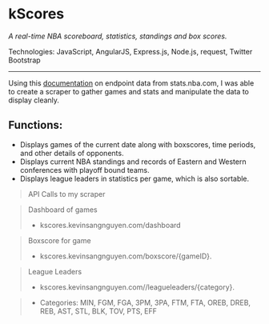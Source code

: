 # kScores
*A real-time NBA scoreboard, statistics, standings and box scores.*

Technologies: JavaScript, AngularJS, Express.js, Node.js, request, Twitter Bootstrap

---

Using this [documentation](https://github.com/seemethere/nba_py/wiki/stats.nba.com-Endpoint-Documentation) on endpoint data from stats.nba.com,
I was able to create a scraper to gather games and stats and manipulate the data to display cleanly.

Functions:
---
- Displays games of the current date along with boxscores, time periods, and other details of opponents.
- Displays current NBA standings and records of Eastern and Western conferences with playoff bound teams.
- Displays league leaders in statistics per game, which is also sortable.
> API Calls to my scraper

> Dashboard of games
> - kscores.kevinsangnguyen.com/dashboard

> Boxscore for game
> - kscores.kevinsangnguyen.com/boxscore/{gameID}.

> League Leaders
> - kscores.kevinsangnguyen.com//leagueleaders/{category}.

> - Categories: MIN, FGM, FGA, 3PM, 3PA, FTM, FTA, OREB, DREB, REB, AST, STL, BLK, TOV, PTS, EFF

